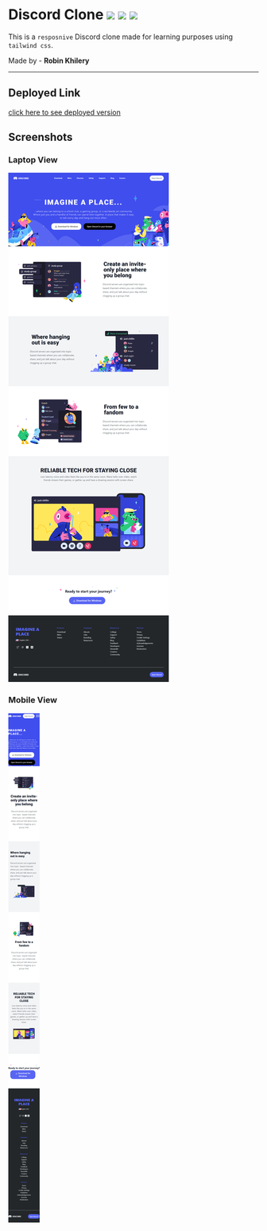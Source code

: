 # Discord Clone ![](https://img.shields.io/badge/-HTML-yellowgreen) ![](https://img.shields.io/badge/-CSS-orange)  ![](https://img.shields.io/badge/-%20tailwind-yellow)
 
  
 This is a `resposnive` Discord clone made for learning purposes using `tailwind css`. 


Made by - **Robin Khilery** 


***
 
 

 ## Deployed Link
 [click here to see deployed version](https://discordclonelink.netlify.app/ "Click to Visit Link") 
   


## Screenshots
### Laptop View
![](./screenshots/laptop_view.png)
### Mobile View
![](./screenshots/mobile_view.png)




 